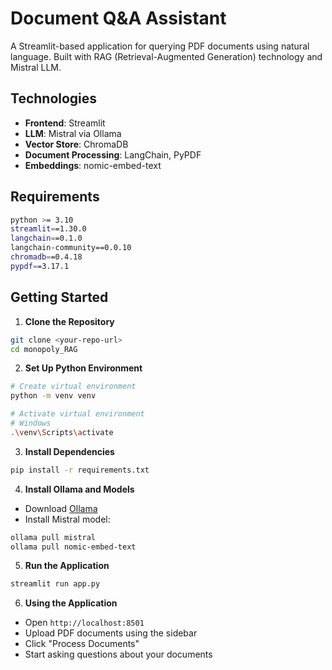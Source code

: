 # Document Q&A Assistant

A Streamlit-based application for querying PDF documents using natural language. Built with RAG (Retrieval-Augmented Generation) technology and Mistral LLM.

## Technologies

- **Frontend**: Streamlit
- **LLM**: Mistral via Ollama
- **Vector Store**: ChromaDB
- **Document Processing**: LangChain, PyPDF
- **Embeddings**: nomic-embed-text

## Requirements

```bash
python >= 3.10
streamlit==1.30.0
langchain==0.1.0
langchain-community==0.0.10
chromadb==0.4.18
pypdf==3.17.1
```

## Getting Started

1. **Clone the Repository**
```bash
git clone <your-repo-url>
cd monopoly_RAG
```

2. **Set Up Python Environment**
```bash
# Create virtual environment
python -m venv venv

# Activate virtual environment
# Windows
.\venv\Scripts\activate
```

3. **Install Dependencies**
```bash
pip install -r requirements.txt
```

4. **Install Ollama and Models**
- Download [Ollama](https://ollama.ai/)
- Install Mistral model:
```bash
ollama pull mistral
ollama pull nomic-embed-text
```

5. **Run the Application**
```bash
streamlit run app.py
```

6. **Using the Application**
- Open `http://localhost:8501`
- Upload PDF documents using the sidebar
- Click "Process Documents"
- Start asking questions about your documents
